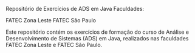 Repositório de Exercícios de ADS em Java
Faculdades:

FATEC Zona Leste
FATEC São Paulo

Este repositório contém os exercícios de formação do curso de Análise e Desenvolvimento de Sistemas (ADS) em Java,
realizados nas faculdades FATEC Zona Leste e FATEC São Paulo. 
